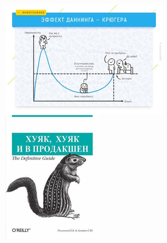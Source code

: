 ![dunning_kruger_effect](https://github.com/nikolaAV/Storehouse-Of-Knowledge/blob/master/miscellaneous/funnies/dunning_kruger_effect.jpeg)
![production](https://github.com/nikolaAV/Storehouse-Of-Knowledge/blob/master/miscellaneous/funnies/production.jpg)